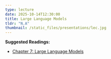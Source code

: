 ```yaml
---
type: lecture
date: 2025-10-14T12:30:00
title: Large Language Models
tldr: "N.A"
thumbnail: /static_files/presentations/lec.jpg
---
```

**Suggested Readings:**
- [Chapter 7: Large Language Models](https://web.stanford.edu/~jurafsky/slp3/7.pdf)
